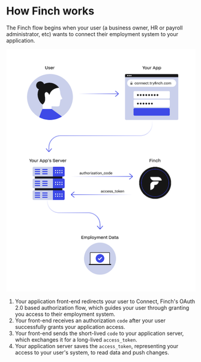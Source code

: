 # How Finch works

The Finch flow begins when your user (a business owner, HR or payroll administrator, etc) wants to connect their employment system to your application.

<!--
focus: false
-->
![](../../assets/images/howFinchWorks4.png)

1. Your application front-end redirects your user to Connect, Finch's OAuth 2.0 based authorization flow, which guides your user through granting you access to their employment system.
2. Your front-end receives an authorization `code` after your user successfully grants your application access.
3. Your front-end sends the short-lived `code` to your application server, which exchanges it for a long-lived `access_token`.
4. Your application server saves the `access_token`, representing your access to your user's system, to read data and push changes.
